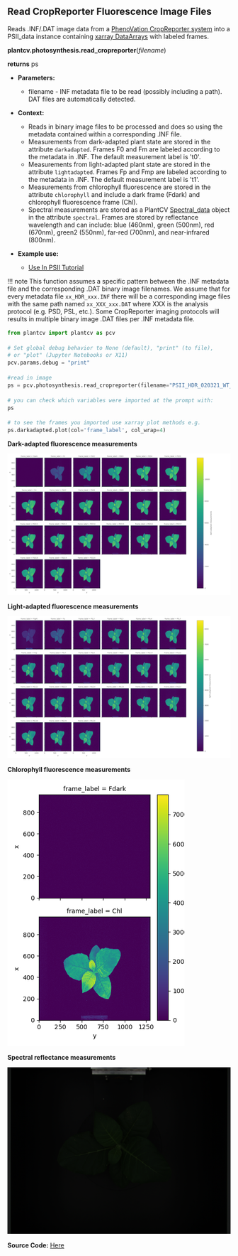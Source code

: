 ## Read CropReporter Fluorescence Image Files

Reads .INF/.DAT image data from a [PhenoVation CropReporter system](https://phenovation.com/cropreporter/) into a
PSII_data instance containing [xarray DataArrays](http://xarray.pydata.org/en/stable/generated/xarray.DataArray.html)
with labeled frames. 

**plantcv.photosynthesis.read_cropreporter**(*filename*)

**returns** ps

- **Parameters:**
    - filename - INF metadata file to be read (possibly including a path). DAT files are automatically detected.
    
- **Context:**
    - Reads in binary image files to be processed and does so using the metadata contained within a corresponding .INF 
      file.
    - Measurements from dark-adapted plant state are stored in the attribute `darkadapted`. Frames F0 and Fm are 
      labeled according to the metadata in .INF. The default measurement label is 't0'. 
    - Measurements from light-adapted plant state are stored in the attribute `lightadapted`. Frames Fp and Fmp are
      labeled according to the metadata in .INF. The default measurement label is 't1'.
    - Measurements from chlorophyll fluorescence are stored in the attribute `chlorophyll` and include a dark frame
      (Fdark) and chlorophyll fluorescence frame (Chl).
    - Spectral measurements are stored as a PlantCV [Spectral_data](Spectral_data.md) object in the attribute
      `spectral`. Frames are stored by reflectance wavelength and can include: blue (460nm), green (500nm), red (670nm),
      green2 (550nm), far-red (700nm), and near-infrared (800nm).
- **Example use:**
    - [Use In PSII Tutorial](tutorials/psII_tutorial.md) 

!!! note
    This function assumes a specific pattern between the .INF metadata file and the corresponding .DAT binary image
    filenames. We assume that for every metadata file `xx_HDR_xxx.INF` there will be a corresponding image files with
    the same path named `xx_XXX_xxx.DAT` where XXX is the analysis protocol (e.g. PSD, PSL, etc.). Some CropReporter
    imaging protocols will results in multiple binary image .DAT files per .INF metadata file.

```python
from plantcv import plantcv as pcv      

# Set global debug behavior to None (default), "print" (to file), 
# or "plot" (Jupyter Notebooks or X11)
pcv.params.debug = "print"

#read in image
ps = pcv.photosynthesis.read_cropreporter(filename="PSII_HDR_020321_WT_TOP_1.INF")

# you can check which variables were imported at the prompt with:
ps

# to see the frames you imported use xarray plot methods e.g.
ps.darkadapted.plot(col='frame_label', col_wrap=4)

```

**Dark-adapted fluorescence measurements**

![Screenshot](img/documentation_images/photosynthesis_read_cropreporter/0_PSD-frames.png)

**Light-adapted fluorescence measurements**

![Screenshot](img/documentation_images/photosynthesis_read_cropreporter/1_PSL-frames.png)

**Chlorophyll fluorescence measurements**

![Screenshot](img/documentation_images/photosynthesis_read_cropreporter/2_CHL-frames.png)

**Spectral reflectance measurements**

![Screenshot](img/documentation_images/photosynthesis_read_cropreporter/3_spectral-RGB.png)

**Source Code:** [Here](https://github.com/danforthcenter/plantcv/blob/master/plantcv/plantcv/photosynthesis/read_cropreporter.py)
